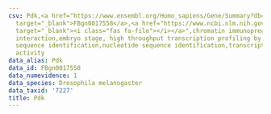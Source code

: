 ```yaml
---
csv: Pdk,<a href="https://www.ensembl.org/Homo_sapiens/Gene/Summary?db=core;g=FBgn0017558"
  target="_blank">FBgn0017558</a>,<a href="https://www.ncbi.nlm.nih.gov/pubmed/15998452"
  target="_blank"><i class="fas fa-file"></i></a>",chromatin immunoprecipitation assay,direct
  interaction,embryo stage, high throughput transcription profiling by microarray,nucleotide
  sequence identification,nucleotide sequence identification,transcriptional regulation,up-regulates
  activity
data_alias: Pdk
data_id: FBgn0017558
data_numevidence: 1
data_species: Drosophila melanogaster
data_taxid: '7227'
title: Pdk
---
```

